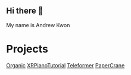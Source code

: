 ## Hi there 👋

<!--
**andrew-kwon1/andrew-kwon1** is a ✨ _special_ ✨ repository because its `README.md` (this file) appears on your GitHub profile.

Here are some ideas to get you started:

- 🔭 I’m currently working on ...
- 🌱 I’m currently learning ...
- 👯 I’m looking to collaborate on ...
- 🤔 I’m looking for help with ...
- 💬 Ask me about ...
- 📫 How to reach me: ...
- 😄 Pronouns: ...
- ⚡ Fun fact: ...
-->
My name is Andrew Kwon

# Projects

[Organic](https://github.com/ucsb-cs156-s24/proj-organic-s24-5pm-3)
[XRPianoTutorial](https://github.com/ritvibhatt/AAR)
[Teleformer](https://github.com/ucsb-cs148-w23/project-t05-telekineticgame)
[PaperCrane](https://github.com/okay-son/papercrane)

